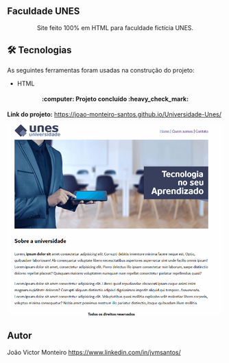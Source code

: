 ## Faculdade UNES
<p align="center">Site feito 100% em HTML para faculdade fictícia UNES.</p>

## 🛠 Tecnologias

As seguintes ferramentas foram usadas na construção do projeto:

- HTML

<h4 align="center"> 
	:computer: Projeto concluído :heavy_check_mark:
</h4>


**Link do projeto:** https://joao-monteiro-santos.github.io/Universidade-Unes/

![](Unes-Gif.gif)

## Autor
João Victor Monteiro
https://www.linkedin.com/in/jvmsantos/
